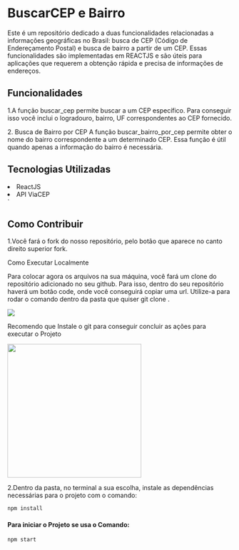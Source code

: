# BuscarCEP e Bairro

Este é um repositório dedicado a duas funcionalidades relacionadas a informações geográficas no Brasil: busca de CEP (Código de Endereçamento Postal) e busca de bairro a partir de um CEP. Essas funcionalidades são implementadas em REACTJS e são úteis para aplicações que requerem a obtenção rápida e precisa de informações de endereços.

## Funcionalidades

<p>1.A função buscar_cep permite buscar a um CEP específico. Para conseguir isso você inclui o logradouro, bairro, UF correspondentes ao CEP fornecido. </p>
2. Busca de Bairro por CEP
A função buscar_bairro_por_cep permite obter o nome do bairro correspondente a um determinado CEP. Essa função é útil quando apenas a informação do bairro é necessária.

<h2> Tecnologias Utilizadas </h2>
<li>ReactJS </li>
<li>API ViaCEP </li>`

<h2>Como Contribuir </h2>
<p>1.Você fará o fork do nosso repositório, pelo botão que aparece no canto direito superior fork.</p>


<p>Como Executar Localmente</p>
<p>Para colocar agora os arquivos na sua máquina, você fará um clone do repositório adicionado no seu github. Para isso, dentro do seu repositório haverá um botão code, onde você conseguirá copiar uma url. Utilize-a para rodar o comando dentro da pasta que quiser git clone <link copiado>. </p>

<img src='https://camo.githubusercontent.com/8b81cc75022bb54a4fff8cb6d0f18038f4b78e06f5d64c92360097ecd1f1dcd7/68747470733a2f2f6d656469612e646973636f72646170702e6e65742f6174746163686d656e74732f3831353539373930363632323032313633322f3835393036393032303234313236343635322f756e6b6e6f776e2e706e67' />

<p> Recomendo que Instale o git para conseguir concluir as ações para executar o Projeto</p>
<img src ='https://lh4.googleusercontent.com/GeLd48Xi5ALzN7m1Gc_CQWAP7UMhcbxAs9RAOSEn0MhJa5W7njyuWeJyhLAt6n1n3vm48XCm8Jy5a-ivDlonT9cwcK9UY451CxOAex8HKkxSXUUlRpPx4bhcLTIL1gTfb1p4qKcH' width="300" />

<p>2.Dentro da pasta, no terminal a sua escolha, instale as dependências necessárias para o projeto com o comando:</p>

 ```bash
npm install
```` 
<h4>Para iniciar o Projeto se usa o Comando:</h4>

 ```bash
npm start
```` 
